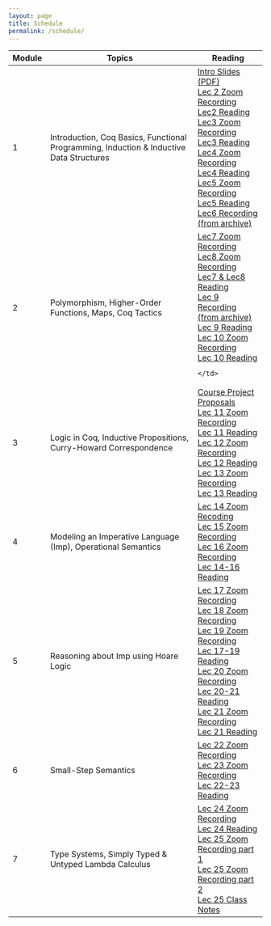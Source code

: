 ```yaml
---
layout: page
title: Schedule
permalink: /schedule/
---
```


<table id="schedule">
<thead>
  <tr>
    <th class="seqno">Module</th>
    <th class="topic">Topics</th>
    <th class="reading">Reading</th>
  </tr>
</thead>
<tbody>
  <tr class="lecture">
    <td class="tg-baqh">1</td>
    <td class="tg-0lax">Introduction, Coq Basics, Functional Programming, Induction & Inductive Data Structures</td>
    <td class="tg-0lax">
        <a href="../lectures/intro.pdf">Intro Slides (PDF)</a>
        <br />
        <a
        href="https://cuboulder.zoom.us/rec/share/w8URo5UhBNqmVL01C6eVOJ1Rt270nHiWOifXuLRz9yaFpRWtKhcNNG2wcVHQteTW.KEZxjz6Tq4Us3G5Z">Lec 2 Zoom Recording</a>
        <br />
        <a
        href="https://leanprover.github.io/logic_and_proof_lean3/natural_deduction_for_propositional_logic.html">Lec2 Reading</a>
        <br />
        <a
        href="https://cuboulder.zoom.us/rec/share/Pxr_spxK4byz2UKe4P2bAzgA5WYUpbPVcJHsNEaK-peoMkNTGxO0gKw69EPVVxVh.Qy_8SUNrasE1BoTr">Lec3 Zoom Recording</a>
        <br />
        <a
        href="https://softwarefoundations.cis.upenn.edu/lf-current/Basics.html">Lec3 Reading</a>
        <br />
        <a
        href="https://cuboulder.zoom.us/rec/share/mCa-i5Z5_ItXdG7yezyhQMpWgkkIbD_jnfxLS-xVEvsmDcjKCxK8hVXImnOwPI-v.FdHZTuyYwSyjKYKX">Lec4 Zoom Recording</a>
        <br />
        <a
        href="https://softwarefoundations.cis.upenn.edu/lf-current/Induction.html">Lec4 Reading</a>
        <br />
        <a
        href="https://cuboulder.zoom.us/rec/share/FBxTRFD90cnxvfoLYm-7S3WbRF3C0g9ISEVV9a_pD_DYn8mov2VqZ0jU-XX_UTKc.8cyvHfSG0p_AxGfw">Lec5 Zoom Recording</a>
        <br />
        <a
        href="https://softwarefoundations.cis.upenn.edu/lf-current/Lists.html">Lec5 Reading</a>
        <br />
        <a
        href="https://youtu.be/9DPVVuLLx2Q">Lec6 Recording (from
        archive)</a>
    </td>
  </tr>
  <tr class="lecture">
    <td class="tg-baqh">2</td>
    <td class="tg-0lax">
      Polymorphism, Higher-Order Functions, Maps, Coq Tactics
    </td>
    <td class="tg-0lax">
        <a
        href="https://cuboulder.zoom.us/rec/share/kbSOxNlDLsQACvHAoN93Njcgn5GY5tevGLce25RwjsT1SEXrl2Un_CzblaPSQBnL.r2HVJJzVHWJxVYCA">Lec7 Zoom Recording</a>
        <br />
        <a
        href="https://cuboulder.zoom.us/rec/share/keHzqwOpFq_VruQe_Dg2hupWOpagczvgcbqGahcroWPORL_mOIDYNLRV0yrTAO3W.rlf0BifpOTReth34">Lec8 Zoom Recording</a>
        <br />
        <a
        href="https://softwarefoundations.cis.upenn.edu/lf-current/Poly.html">Lec7 & Lec8 Reading</a>
        <br />
        <a
        href="https://www.youtube.com/watch?v=fNKuWqxgSoI&list=PL0RRWhphX_kQZe7h1ABNR0xOhsPJBdYAk">Lec 9 Recording (from archive)</a>
        <br />
        <a
        href="https://softwarefoundations.cis.upenn.edu/lf-current/Maps.html">Lec 9 Reading</a>
        <br />
        <a
        href="https://cuboulder.zoom.us/rec/share/jvvHll1_hMQTisCXntUdPs08OeySa8KgaBmSni9Cqc1eKdKrqhxsVKnByTUNzxv7.cJ4xJpHXzOPEKHOV">Lec 10 Zoom Recording</a>
        <br />
        <a
        href="https://softwarefoundations.cis.upenn.edu/lf-current/Tactics.html">Lec 10 Reading</a>

    </td>
  </tr>
  <tr class="lecture">
    <td class="tg-baqh">3</td>
    <td class="tg-0lax">
        Logic in Coq, Inductive Propositions, Curry-Howard Correspondence</td>
    <td class="tg-0lax"> 
        <a href="../lectures/csci5535-projects.pdf">
        Course Project Proposals
        </a>
        <br />
        <a
        href="https://cuboulder.zoom.us/rec/share/qj_igKRuOddsOPFKQqtC26yyhY8_YTghnA6Tx4m37pIDNFCkIA3N5eSVJPDhfOQG.OsvcRJRAX3MSPj_1">
        Lec 11 Zoom Recording
        </a>
        <br />
        <a
        href="https://softwarefoundations.cis.upenn.edu/lf-current/IndProp.html">
        Lec 11 Reading
        </a>
        <br />
        <a
        href="https://cuboulder.zoom.us/rec/share/v5z_rnK5x_H9hT1UAlEVkxkFUO2TYElQtwLu5y-bqBr2Zk36yGSTliyafDeejb3Z.0h35UTPOgu7H9w3q">
        Lec 12 Zoom Recording
        </a>
        <br />
        <a
        href="https://softwarefoundations.cis.upenn.edu/lf-current/ProofObjects.html">
        Lec 12 Reading
        </a>
        <br />
        <a
        href="https://cuboulder.zoom.us/rec/share/JhyuN0j_7EIQPUzogRwv82-e9fEJ_nhF7H-6fQWYpxObEs3ANXNOTXm1PQ0BNw5j.pBiletfFpXVeuITJ">
        Lec 13 Zoom Recording
        </a>
        <br />
        <a
        href="https://softwarefoundations.cis.upenn.edu/lf-current/Imp.html#lab366">
        Lec 13 Reading
        </a>
    </td>
  </tr>
  <tr class="lecture">
    <td class="tg-baqh">4</td>
    <td class="tg-0lax">Modeling an Imperative Language (Imp), Operational Semantics</td>
    <td class="tg-0lax"> 
        <a
        href="https://cuboulder.zoom.us/rec/share/eFV50_Ks_OQBEWYmPJo8d0CBlm6LHAtMcdZTG6JbK4qnQLpoKUinMeYc-bT_VGye.Ov6t02E6MsPk1ZsH?startTime=1729032970000">
        Lec 14 Zoom Recoding
        </a>
        <br />
        <a
        href="https://cuboulder.zoom.us/rec/share/gDDlYlJ46JHBjWZ6ZbPT6qDYHO8umakQiSs8PEM6XiiasuKJpOn1kWUiCHGl0R_k.lXk6fbGtb_Kg6U7F">Lec 15 Zoom Recording</a>
        <br />
        <a
        href="https://cuboulder.zoom.us/rec/share/VwoNTTA7QIQDqh5oLauROiGrrfF8GHKVv0fEwcB6OpURS3-hJuqgEn--KIxyC_TY.P_0gdlQvUZHBehRL">Lec 16 Zoom Recording</a>
        <br />
        <a
        href="https://softwarefoundations.cis.upenn.edu/lf-current/Imp.html">
        Lec 14-16 Reading
        </a>
    </td>
  </tr>
  <tr class="lecture">
    <td class="tg-baqh">5</td>
    <td class="tg-0lax"> Reasoning about Imp using Hoare Logic </td>
    <td class="tg-0lax"> 
        <a href="https://cuboulder.zoom.us/rec/share/TKEIgu2KksAVdR_nNAvgqaIHsPTcAh2fOhLDdcu-dXM9Q8dCTqZaN8TE5zJD-F_1.LfKL4lEKpuwTVvub?startTime=1730242671000">Lec 17 Zoom Recording</a>
        <br />
        <a href="https://cuboulder.zoom.us/rec/share/6iS9QKoUHIkd3J6ocF_-gP8qwDgqTBkB1Hbqly-l1P6TdKhm0ziFtBPhXKgEgsma.Nghu7WD7CtpTWcPM?startTime=1730415257000">Lec 18 Zoom Recording</a>
        <br />
        <a href="https://cuboulder.zoom.us/rec/share/4ZZZOLt4XsrRMW8gicTqaNWpEZajVxxTNNU5TOT-FQ2FrHI5jXzIRaz_VRwcQFRh.FpgpKjT0XiM2cf2u">Lec 19 Zoom Recording</a>
        <br />
        <a href="https://softwarefoundations.cis.upenn.edu/plf-current/Hoare.html">Lec 17-19 Reading</a>
        <br />
        <a href="https://cuboulder.zoom.us/rec/share/R6krFS1cbu5FgWxL1R17K_WDHJfHpVpe4TABb2HA1IhHYAH1Cy_MDon6AsdsgAmA.KHAMz9Z8YE3LV_Pe">Lec
        20 Zoom Recording</a>
        <br />
        <a href="https://softwarefoundations.cis.upenn.edu/plf-current/Hoare2.html">Lec 20-21 Reading</a>
        <br />
        <a href="https://cuboulder.zoom.us/rec/share/6hO84DAdTvWVIK4YlWdoOlAZF-nYkCQ9abNzFsyiZbmf24crQfd6H6ieQC8qzDte.9q_Zvh7wYaPN628e">Lec
        21 Zoom Recording</a>
        <br />
        <a href="http://adam.chlipala.net/cpdt/html/Cpdt.Match.html">Lec 21 Reading</a>
        <br />
    </td>
  </tr>
  <tr class="lecture">
    <td class="tg-baqh">6</td>
    <td class="tg-0lax"> Small-Step Semantics</td>
    <td class="tg-0lax">
        <a href="https://cuboulder.zoom.us/rec/share/89Il4-tfToNSudFi5A4XV_z-FCXMtx0-JmJc4uxA722SHIdEHBMraj2JVT3dpWVa.vok31bPL70jIvz-P">Lec 22 Zoom Recording</a>
        <br />
        <a href="https://cuboulder.zoom.us/rec/share/lCdcID-wKDpoVxMmTY6jqS6qpj4Koe8IkfSx_lqikqHo7V1FdYyFnHjFCUeL2RQ.d_sy32q81fvscuze">Lec 23 Zoom Recording</a>
        <br />
        <a href="https://softwarefoundations.cis.upenn.edu/plf-current/Smallstep.html">Lec 22-23 Reading</a>
        <br />
    </td>
  </tr>
  <tr class="lecture">
    <td class="tg-baqh">7</td>
    <td class="tg-0lax"> Type Systems, Simply Typed & Untyped Lambda Calculus</td>
    <td class="tg-0lax"> 
        <a href="https://cuboulder.zoom.us/rec/share/_SvehiXiEKUbfq2D_L1B-_LwoQCeYWVIR0b_tgcQAS6_e2n-Ay3lB6XjDggEysOy.f-tIXD8PsTyaMPCE">Lec 24 Zoom Recording</a>
        <br />
        <a href="https://softwarefoundations.cis.upenn.edu/plf-current/Stlc.html">Lec 24 Reading</a>
        <br />
        <a href="https://cuboulder.zoom.us/rec/share/0KjJpEEmRe-Q7ip6uXK68ceG-LumGNQWGiOA-clGjnbq5IIotzfm_3YUvlPS_hYf.kuPsOxksciSO_uSs">Lec 25 Zoom Recording part 1 </a>
        <br />
        <a href="https://cuboulder.zoom.us/rec/share/I3euQrEVKqP0pRXzKR2yU9qMLU3qpEE5o7puQFlVYbXDhjwjzTF10Ji66NCjgt8q.DM2UT_ajmohSpS2n">Lec 25 Zoom Recording part 2 </a>
        <br />
        <a href="../lectures/utlc.pdf">Lec 25 Class Notes</a>
        <br />
    </td>
  </tr>
  <!--
  <tr class="lecture">
    <td class="tg-baqh">7</td>
    <td class="tg-0lax"> Properties of STLC, Extensions to STLC</td>
    <td class="tg-0lax"> </td>
  </tr>
  <tr class="lecture">
    <td class="tg-baqh">8</td>
    <td class="tg-0lax">Proof Automation, Functional Program
    Verification</td>
    <td class="tg-0lax">
    </td>
  </tr>
  <tr class="lecture">
    <td class="tg-baqh">9</td>
    <td class="tg-0lax">
      Research Topics
    </td>
    <td class="tg-0lax"></td>
  </tr>
  -->
</tbody>
</table>
